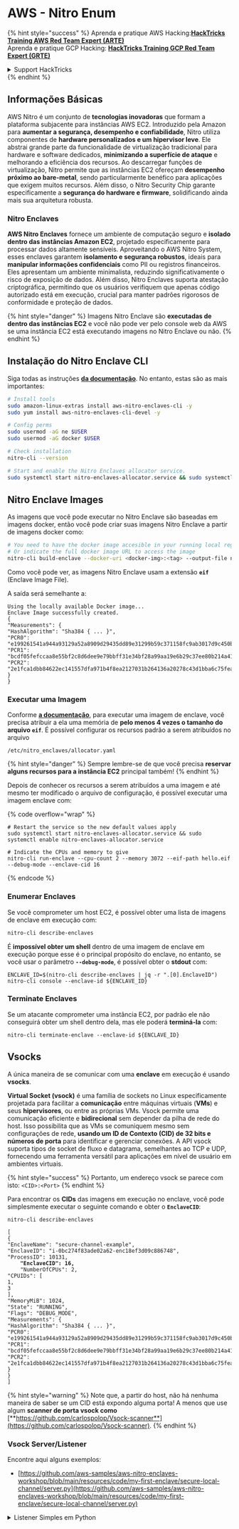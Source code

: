 # AWS - Nitro Enum

{% hint style="success" %}
Aprenda e pratique AWS Hacking:<img src="/.gitbook/assets/image.png" alt="" data-size="line">[**HackTricks Training AWS Red Team Expert (ARTE)**](https://training.hacktricks.xyz/courses/arte)<img src="/.gitbook/assets/image.png" alt="" data-size="line">\
Aprenda e pratique GCP Hacking: <img src="/.gitbook/assets/image (2).png" alt="" data-size="line">[**HackTricks Training GCP Red Team Expert (GRTE)**<img src="/.gitbook/assets/image (2).png" alt="" data-size="line">](https://training.hacktricks.xyz/courses/grte)

<details>

<summary>Support HackTricks</summary>

* Confira os [**planos de assinatura**](https://github.com/sponsors/carlospolop)!
* **Junte-se ao** 💬 [**grupo no Discord**](https://discord.gg/hRep4RUj7f) ou ao [**grupo no telegram**](https://t.me/peass) ou **siga-nos** no **Twitter** 🐦 [**@hacktricks\_live**](https://twitter.com/hacktricks\_live)**.**
* **Compartilhe truques de hacking enviando PRs para os repositórios do** [**HackTricks**](https://github.com/carlospolop/hacktricks) e [**HackTricks Cloud**](https://github.com/carlospolop/hacktricks-cloud).

</details>
{% endhint %}

## Informações Básicas

AWS Nitro é um conjunto de **tecnologias inovadoras** que formam a plataforma subjacente para instâncias AWS EC2. Introduzido pela Amazon para **aumentar a segurança, desempenho e confiabilidade**, Nitro utiliza componentes de **hardware personalizados e um hipervisor leve**. Ele abstrai grande parte da funcionalidade de virtualização tradicional para hardware e software dedicados, **minimizando a superfície de ataque** e melhorando a eficiência dos recursos. Ao descarregar funções de virtualização, Nitro permite que as instâncias EC2 ofereçam **desempenho próximo ao bare-metal**, sendo particularmente benéfico para aplicações que exigem muitos recursos. Além disso, o Nitro Security Chip garante especificamente a **segurança do hardware e firmware**, solidificando ainda mais sua arquitetura robusta.

### Nitro Enclaves

**AWS Nitro Enclaves** fornece um ambiente de computação seguro e **isolado dentro das instâncias Amazon EC2**, projetado especificamente para processar dados altamente sensíveis. Aproveitando o AWS Nitro System, esses enclaves garantem **isolamento e segurança robustos**, ideais para **manipular informações confidenciais** como PII ou registros financeiros. Eles apresentam um ambiente minimalista, reduzindo significativamente o risco de exposição de dados. Além disso, Nitro Enclaves suporta atestação criptográfica, permitindo que os usuários verifiquem que apenas código autorizado está em execução, crucial para manter padrões rigorosos de conformidade e proteção de dados.

{% hint style="danger" %}
Imagens Nitro Enclave são **executadas de dentro das instâncias EC2** e você não pode ver pelo console web da AWS se uma instância EC2 está executando imagens no Nitro Enclave ou não.
{% endhint %}

## Instalação do Nitro Enclave CLI

Siga todas as instruções [**da documentação**](https://catalog.us-east-1.prod.workshops.aws/event/dashboard/en-US/workshop/1-my-first-enclave/1-1-nitro-enclaves-cli#run-connect-and-terminate-the-enclave). No entanto, estas são as mais importantes:
```bash
# Install tools
sudo amazon-linux-extras install aws-nitro-enclaves-cli -y
sudo yum install aws-nitro-enclaves-cli-devel -y

# Config perms
sudo usermod -aG ne $USER
sudo usermod -aG docker $USER

# Check installation
nitro-cli --version

# Start and enable the Nitro Enclaves allocator service.
sudo systemctl start nitro-enclaves-allocator.service && sudo systemctl enable nitro-enclaves-allocator.service
```
## Nitro Enclave Images

As imagens que você pode executar no Nitro Enclave são baseadas em imagens docker, então você pode criar suas imagens Nitro Enclave a partir de imagens docker como:
```bash
# You need to have the docker image accesible in your running local registry
# Or indicate the full docker image URL to access the image
nitro-cli build-enclave --docker-uri <docker-img>:<tag> --output-file nitro-img.eif
```
Como você pode ver, as imagens Nitro Enclave usam a extensão **`eif`** (Enclave Image File).

A saída será semelhante a:
```
Using the locally available Docker image...
Enclave Image successfully created.
{
"Measurements": {
"HashAlgorithm": "Sha384 { ... }",
"PCR0": "e199261541a944a93129a52a8909d29435dd89e31299b59c371158fc9ab3017d9c450b0a580a487e330b4ac691943284",
"PCR1": "bcdf05fefccaa8e55bf2c8d6dee9e79bbff31e34bf28a99aa19e6b29c37ee80b214a414b7607236edf26fcb78654e63f",
"PCR2": "2e1fca1dbb84622ec141557dfa971b4f8ea2127031b264136a20278c43d1bba6c75fea286cd4de9f00450b6a8db0e6d3"
}
}
```
### Executar uma Imagem

Conforme [**a documentação**](https://catalog.us-east-1.prod.workshops.aws/event/dashboard/en-US/workshop/1-my-first-enclave/1-1-nitro-enclaves-cli#run-connect-and-terminate-the-enclave), para executar uma imagem de enclave, você precisa atribuir a ela uma memória de **pelo menos 4 vezes o tamanho do arquivo `eif`**. É possível configurar os recursos padrão a serem atribuídos no arquivo&#x20;
```shell
/etc/nitro_enclaves/allocator.yaml
```
{% hint style="danger" %}
Sempre lembre-se de que você precisa **reservar alguns recursos para a instância EC2** principal também!
{% endhint %}

Depois de conhecer os recursos a serem atribuídos a uma imagem e até mesmo ter modificado o arquivo de configuração, é possível executar uma imagem enclave com:

{% code overflow="wrap" %}
```shell
# Restart the service so the new default values apply
sudo systemctl start nitro-enclaves-allocator.service && sudo systemctl enable nitro-enclaves-allocator.service

# Indicate the CPUs and memory to give
nitro-cli run-enclave --cpu-count 2 --memory 3072 --eif-path hello.eif --debug-mode --enclave-cid 16
```
{% endcode %}

### Enumerar Enclaves

Se você comprometer um host EC2, é possível obter uma lista de imagens de enclave em execução com:
```bash
nitro-cli describe-enclaves
```
É **impossível obter um shell** dentro de uma imagem de enclave em execução porque esse é o principal propósito do enclave, no entanto, se você usar o parâmetro **`--debug-mode`**, é possível obter o **stdout** com:
```shell
ENCLAVE_ID=$(nitro-cli describe-enclaves | jq -r ".[0].EnclaveID")
nitro-cli console --enclave-id ${ENCLAVE_ID}
```
### Terminate Enclaves

Se um atacante comprometer uma instância EC2, por padrão ele não conseguirá obter um shell dentro dela, mas ele poderá **terminá-la** com:
```shell
nitro-cli terminate-enclave --enclave-id ${ENCLAVE_ID}
```
## Vsocks

A única maneira de se comunicar com uma **enclave** em execução é usando **vsocks**.

**Virtual Socket (vsock)** é uma família de sockets no Linux especificamente projetada para facilitar a **comunicação** entre máquinas virtuais (**VMs**) e seus **hipervisores**, ou entre as próprias VMs. Vsock permite uma comunicação eficiente e **bidirecional** sem depender da pilha de rede do host. Isso possibilita que as VMs se comuniquem mesmo sem configurações de rede, **usando um ID de Contexto (CID) de 32 bits e números de porta** para identificar e gerenciar conexões. A API vsock suporta tipos de socket de fluxo e datagrama, semelhantes ao TCP e UDP, fornecendo uma ferramenta versátil para aplicações em nível de usuário em ambientes virtuais.

{% hint style="success" %}
Portanto, um endereço vsock se parece com isto: `<CID>:<Port>`
{% endhint %}

Para encontrar os **CIDs** das imagens em execução no enclave, você pode simplesmente executar o seguinte comando e obter o **`EnclaveCID`**:

<pre class="language-bash"><code class="lang-bash">nitro-cli describe-enclaves

[
{
"EnclaveName": "secure-channel-example",
"EnclaveID": "i-0bc274f83ade02a62-enc18ef3d09c886748",
"ProcessID": 10131,
<strong>    "EnclaveCID": 16,
</strong>    "NumberOfCPUs": 2,
"CPUIDs": [
1,
3
],
"MemoryMiB": 1024,
"State": "RUNNING",
"Flags": "DEBUG_MODE",
"Measurements": {
"HashAlgorithm": "Sha384 { ... }",
"PCR0": "e199261541a944a93129a52a8909d29435dd89e31299b59c371158fc9ab3017d9c450b0a580a487e330b4ac691943284",
"PCR1": "bcdf05fefccaa8e55bf2c8d6dee9e79bbff31e34bf28a99aa19e6b29c37ee80b214a414b7607236edf26fcb78654e63f",
"PCR2": "2e1fca1dbb84622ec141557dfa971b4f8ea2127031b264136a20278c43d1bba6c75fea286cd4de9f00450b6a8db0e6d3"
}
}
]
</code></pre>

{% hint style="warning" %}
Note que, a partir do host, não há nenhuma maneira de saber se um CID está expondo alguma porta! A menos que use algum **scanner de porta vsock como** [**https://github.com/carlospolop/Vsock-scanner**](https://github.com/carlospolop/Vsock-scanner).
{% endhint %}

### Vsock Server/Listener

Encontre aqui alguns exemplos:

* [https://github.com/aws-samples/aws-nitro-enclaves-workshop/blob/main/resources/code/my-first-enclave/secure-local-channel/server.py](https://github.com/aws-samples/aws-nitro-enclaves-workshop/blob/main/resources/code/my-first-enclave/secure-local-channel/server.py)

<details>

<summary>Listener Simples em Python</summary>
```python
#!/usr/bin/env python3

# From
https://medium.com/@F.DL/understanding-vsock-684016cf0eb0

import socket

CID = socket.VMADDR_CID_HOST
PORT = 9999

s = socket.socket(socket.AF_VSOCK, socket.SOCK_STREAM)
s.bind((CID, PORT))
s.listen()
(conn, (remote_cid, remote_port)) = s.accept()

print(f"Connection opened by cid={remote_cid} port={remote_port}")

while True:
buf = conn.recv(64)
if not buf:
break

print(f"Received bytes: {buf}")
```
```markdown
</details>
```
```bash
# Using socat
socat VSOCK-LISTEN:<port>,fork EXEC:"echo Hello from server!"
```
### Vsock Client

Exemplos:

* [https://github.com/aws-samples/aws-nitro-enclaves-workshop/blob/main/resources/code/my-first-enclave/secure-local-channel/client.py](https://github.com/aws-samples/aws-nitro-enclaves-workshop/blob/main/resources/code/my-first-enclave/secure-local-channel/client.py)

<details>

<summary>Cliente Python Simples</summary>
```python
#!/usr/bin/env python3

#From https://medium.com/@F.DL/understanding-vsock-684016cf0eb0

import socket

CID = socket.VMADDR_CID_HOST
PORT = 9999

s = socket.socket(socket.AF_VSOCK, socket.SOCK_STREAM)
s.connect((CID, PORT))
s.sendall(b"Hello, world!")
s.close()
```
```markdown
# Enumeração do AWS Nitro

A enumeração do AWS Nitro envolve a coleta de informações sobre a infraestrutura subjacente do Nitro System da AWS. O Nitro System é uma coleção de componentes de hardware e software que fornecem isolamento de recursos, segurança e desempenho para instâncias EC2.

## Passos para Enumeração

1. **Identificar Instâncias Nitro**: Verifique se as instâncias EC2 estão usando o Nitro System. Isso pode ser feito inspecionando os tipos de instância e suas características.

2. **Coletar Metadados**: Utilize a URL de metadados da instância para coletar informações detalhadas sobre a instância Nitro. Isso pode incluir detalhes como o ID da instância, tipo de instância, e outras configurações específicas.

3. **Verificar Logs do Nitro**: Analise os logs do Nitro para identificar possíveis vulnerabilidades ou configurações incorretas. Os logs podem fornecer insights sobre o comportamento e a segurança da instância.

4. **Explorar Recursos Nitro**: Investigue os recursos específicos do Nitro, como o Nitro Enclaves e o Nitro Hypervisor, para entender melhor como eles estão configurados e se há possíveis pontos de exploração.

## Ferramentas Úteis

- **AWS CLI**: A AWS Command Line Interface pode ser usada para interagir com a API da AWS e coletar informações sobre as instâncias Nitro.
- **EC2 Instance Metadata Service**: Um serviço que fornece metadados sobre a instância EC2, útil para a enumeração de instâncias Nitro.
- **CloudTrail**: Um serviço que registra todas as chamadas de API feitas na sua conta AWS, útil para auditoria e monitoramento.

## Considerações de Segurança

- **Isolamento de Recursos**: O Nitro System oferece isolamento de recursos, o que pode dificultar a exploração de vulnerabilidades. Certifique-se de entender como esse isolamento funciona.
- **Atualizações de Segurança**: Mantenha as instâncias Nitro atualizadas com os patches de segurança mais recentes para minimizar o risco de exploração.
- **Monitoramento Contínuo**: Implemente monitoramento contínuo para detectar atividades suspeitas ou anômalas nas instâncias Nitro.

A enumeração eficaz do AWS Nitro pode ajudar a identificar potenciais vulnerabilidades e melhorar a postura de segurança da sua infraestrutura na nuvem.
```
```bash
# Using socat
echo "Hello, vsock!" | socat - VSOCK-CONNECT:3:5000
```
### Vsock Proxy

A ferramenta vsock-proxy permite fazer proxy de um vsock proxy com outro endereço, por exemplo:
```bash
vsock-proxy 8001 ip-ranges.amazonaws.com 443 --config your-vsock-proxy.yaml
```
Isso irá encaminhar a **porta local 8001 em vsock** para `ip-ranges.amazonaws.com:443` e o arquivo **`your-vsock-proxy.yaml`** pode ter este conteúdo permitindo acessar `ip-ranges.amazonaws.com:443`:
```yaml
allowlist:
- {address: ip-ranges.amazonaws.com, port: 443}
```
É possível ver os endereços vsock (**`<CID>:<Port>`**) usados pelo host EC2 com (note o `3:8001`, 3 é o CID e 8001 a porta):

{% code overflow="wrap" %}
```bash
sudo ss -l -p -n | grep v_str
v_str LISTEN 0      0                                                                              3:8001                   *:*     users:(("vsock-proxy",pid=9458,fd=3))
```
{% endcode %}

## Nitro Enclave Atestação & KMS

O SDK do Nitro Enclaves permite que um enclave solicite um **documento de atestação criptograficamente assinado** do **Hypervisor** Nitro, que inclui **medições únicas** específicas para aquele enclave. Essas medições, que incluem **hashes e registros de configuração da plataforma (PCRs)**, são usadas durante o processo de atestação para **provar a identidade do enclave** e **construir confiança com serviços externos**. O documento de atestação normalmente contém valores como PCR0, PCR1 e PCR2, que você já encontrou antes ao construir e salvar um EIF de enclave.

Dos [**docs**](https://catalog.us-east-1.prod.workshops.aws/event/dashboard/en-US/workshop/1-my-first-enclave/1-3-cryptographic-attestation#a-unique-feature-on-nitro-enclaves), estes são os valores PCR:

<table><thead><tr><th width="97">PCR</th><th width="221">Hash de ...</th><th>Descrição</th></tr></thead><tbody><tr><td>PCR0</td><td>Arquivo de imagem do enclave</td><td>Uma medida contígua do conteúdo do arquivo de imagem, sem os dados da seção.</td></tr><tr><td>PCR1</td><td>Kernel Linux e bootstrap</td><td>Uma medida contígua do kernel e dos dados do boot ramfs.</td></tr><tr><td>PCR2</td><td>Aplicação</td><td>Uma medida contígua e em ordem das aplicações do usuário, sem o boot ramfs.</td></tr><tr><td>PCR3</td><td>Função IAM atribuída à instância pai</td><td>Uma medida contígua da função IAM atribuída à instância pai. Garante que o processo de atestação seja bem-sucedido apenas quando a instância pai tiver a função IAM correta.</td></tr><tr><td>PCR4</td><td>ID da instância pai</td><td>Uma medida contígua do ID da instância pai. Garante que o processo de atestação seja bem-sucedido apenas quando a instância pai tiver um ID de instância específico.</td></tr><tr><td>PCR8</td><td>Certificado de assinatura do arquivo de imagem do enclave</td><td>Uma medida do certificado de assinatura especificado para o arquivo de imagem do enclave. Garante que o processo de atestação seja bem-sucedido apenas quando o enclave foi inicializado a partir de um arquivo de imagem do enclave assinado por um certificado específico.</td></tr></tbody></table>

Você pode integrar a **atestação criptográfica** em suas aplicações e aproveitar integrações pré-construídas com serviços como **AWS KMS**. O AWS KMS pode **validar atestações de enclave** e oferece chaves de condição baseadas em atestação (`kms:RecipientAttestation:ImageSha384` e `kms:RecipientAttestation:PCR`) em suas políticas de chave. Essas políticas garantem que o AWS KMS permita operações usando a chave KMS **apenas se o documento de atestação do enclave for válido** e atender às **condições especificadas**.

{% hint style="success" %}
Note que Enclaves em modo debug (--debug) geram documentos de atestação com PCRs que são compostos por zeros (`000000000000000000000000000000000000000000000000`). Portanto, políticas do KMS que verificam esses valores falharão.
{% endhint %}

### Bypass de PCR

Do ponto de vista de um atacante, observe que alguns PCRs permitiriam modificar algumas partes ou toda a imagem do enclave e ainda seriam válidos (por exemplo, PCR4 apenas verifica o ID da instância pai, então executar qualquer imagem de enclave naquela EC2 permitirá cumprir esse requisito potencial de PCR).

Portanto, um atacante que comprometer a instância EC2 pode ser capaz de executar outras imagens de enclave para contornar essas proteções.

A pesquisa sobre como modificar/criar novas imagens para contornar cada proteção (especialmente as não tão óbvias) ainda está PENDENTE.

## Referências

* [https://medium.com/@F.DL/understanding-vsock-684016cf0eb0](https://medium.com/@F.DL/understanding-vsock-684016cf0eb0)
* Todas as partes do tutorial Nitro da AWS: [https://catalog.us-east-1.prod.workshops.aws/event/dashboard/en-US/workshop/1-my-first-enclave/1-1-nitro-enclaves-cli](https://catalog.us-east-1.prod.workshops.aws/event/dashboard/en-US/workshop/1-my-first-enclave/1-1-nitro-enclaves-cli)

{% hint style="success" %}
Aprenda e pratique AWS Hacking:<img src="/.gitbook/assets/image.png" alt="" data-size="line">[**HackTricks Training AWS Red Team Expert (ARTE)**](https://training.hacktricks.xyz/courses/arte)<img src="/.gitbook/assets/image.png" alt="" data-size="line">\
Aprenda e pratique GCP Hacking: <img src="/.gitbook/assets/image (2).png" alt="" data-size="line">[**HackTricks Training GCP Red Team Expert (GRTE)**<img src="/.gitbook/assets/image (2).png" alt="" data-size="line">](https://training.hacktricks.xyz/courses/grte)

<details>

<summary>Support HackTricks</summary>

* Confira os [**planos de assinatura**](https://github.com/sponsors/carlospolop)!
* **Junte-se ao** 💬 [**grupo no Discord**](https://discord.gg/hRep4RUj7f) ou ao [**grupo no telegram**](https://t.me/peass) ou **siga-nos** no **Twitter** 🐦 [**@hacktricks\_live**](https://twitter.com/hacktricks\_live)**.**
* **Compartilhe truques de hacking enviando PRs para os repositórios** [**HackTricks**](https://github.com/carlospolop/hacktricks) e [**HackTricks Cloud**](https://github.com/carlospolop/hacktricks-cloud).

</details>
{% endhint %}
